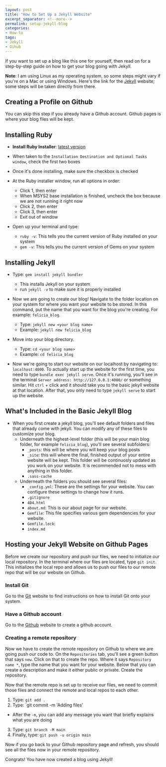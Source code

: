 ```yaml
---
layout: post
title: "How to Set Up a Jekyll Website"
excerpt_separator: <!--more-->
permalink: setup-jekyll-blog
categories: 
- How-to
tags:
- Jekyll
- Gihub
---
```


If you want to set up a blog like this one for yourself, then read on for a step-by-step guide on how to get your blog going with Jekyll. 

**Note**: I am using Linux as my operating system, so some steps might vary if you're on a Mac or using Windows. Here's the link for the [Jekyll](https://jekyllrb.com/) website; some steps will be taken directly from there.

<!--more-->

## Creating a Profile on Github

You can skip this step if you already have a Github account. Github pages is where your blog files will be kept. 

## **Installing Ruby**

- **Install Ruby Installer**: [latest version](https://rubyinstaller.org/downloads/)

- When taken to the `Installation Destination and Optional Tasks window`, check the first two boxes

- Once it's done installing, make sure the checkbox is checked

- At the Ruby installer window, run all options in order: 
  - Click 1, then enter
  - When MSYS2 base installation is finished, uncheck the box because we are not running it right now
  - Click 2, then enter
  - Click 3, then enter
  - Exit out of window

- Open up your terminal and type: 
   - `ruby -v`: This tells you the current version of Ruby installed on your system
   - `gem -v`: This tells you the current version of Gems on your system

## **Installing Jekyll**

- Type: `gem install jekyll bundler` 
   - This installs Jekyll on your system
   - run `jekyll -v` to make sure it is properly installed

- Now we are going to create our blog! Navigate to the folder location on your system for where you want your website to be stored. In this command, put the name that you want for the blog you're creating. For example: `felicia_blog`. 
   - Type: `jekyll new <your blog name>`
   - Example: `jekyll new felicia_blog`

- Move into your blog directory.
   - Type: `cd <your blog name>`
   - Example: `cd felicia_blog`

- Now we're going to start our website on our localhost by navigating to: `localhost:4000`. To actually start up the website for the first time, you need to type `bundle exec jekyll serve`. Once it's running, you'll see in the terminal `Server address: http://127.0.0.1:4000/` or something similar. Hit `ctrl` + click and it should take you to the basic jekyll website at that location. After that, you only need to type `jekyll serve` to start up the website.

## What's Included in the Basic Jekyll Blog

- When you first create a jekyll blog, you'll see default folders and files that already come with jekyll. You can modify any of these files to customize your blog.
  - Underneath the highest-level folder (this will be your main blog folder, for example `felicia_blog`), you'll see several subfolders:
    - `_posts`: this will be where you will keep your blog posts
    - `_site`: this will where the final, finished output of your entire website will be kept. This folder will be continuosly updated as you work on your website. It is recommended not to mess with anything in this folder.
    - `.sass-cache`
  - Underneath the folders you should see several files: 
    - `_config.yml`: These are the settings for your website. You can configure these settings to change how it runs.
    - `.gitignore`
    - `404.html`
    - `about.md`: This is our about page for our website.
    - `Gemfile`: This file specifies various gem dependencies for your website. 
    - `Gemfile.lock`: 
    - `index.md`

## Hosting your Jekyll Website on Github Pages

Before we create our repository and push our files, we need to initialize our local repository. In the terminal where our files are located, type `git init`. This initializes the local repo and allows us to push our files to our remote repo that will be our website on Github.

### Install Git

Go to the [Git](https://git-scm.com/book/en/v2/Getting-Started-Installing-Git) website to find instructions on how to install Git onto your system.

### Have a Github account

Go to the [Github](https://github.com/) website to create a github account.

### Creating a remote repository

Now we have to create the remote repository on Github to where we are going push our code to. On the `Repositories` tab, you'll see a green button that says `new`. Click on that to create the repo. Where it says `Repository name *`, type the name that you want for your website. Below that you can create a description and make it either public or private. Create the repository.

Now that the remote repo is set up to receive our files, we need to commit those files and connect the remote and local repos to each other. 

1. Type: `git add .`
2. Type: `git commit -m 'Adding files'
  - After the `-m`, you can add any message you want that briefly explains what you are doing
3. Type: `git branch -M main`
4. Finally, type: `git push -u origin main`

Now if you go back to your Github repository page and refresh, you should see all the files now in your remote repository. 

Congrats! You have now created a blog using Jekyll!